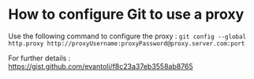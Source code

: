 # How to configure Git to use a proxy

Use the following command to configure the proxy :
`git config --global http.proxy http://proxyUsername:proxyPassword@proxy.server.com:port`

For further details : https://gist.github.com/evantoli/f8c23a37eb3558ab8765
